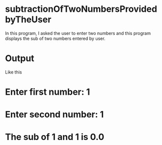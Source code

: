 # subtractionOfTwoNumbersProvidedbyTheUser


In this program, I asked the user to enter two numbers and this program displays the sub of two numbers entered by user.

# Output 

Like this

# Enter first number: 1

# Enter second number: 1

# The sub of 1 and 1 is 0.0
